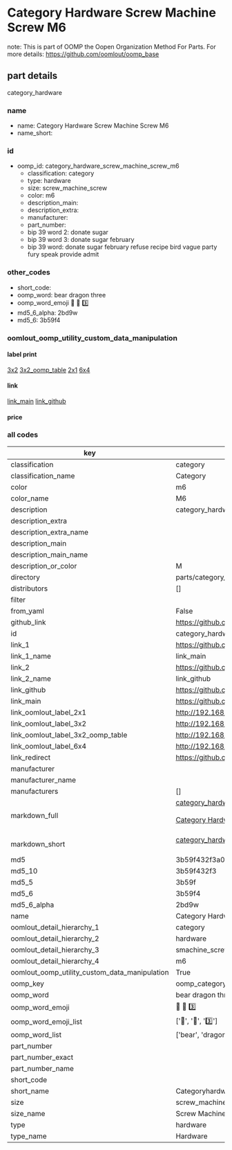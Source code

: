 # Category Hardware Screw Machine Screw M6  

note: This is part of OOMP the Oopen Organization Method For Parts. For more details: https://github.com/oomlout/oomp_base

##  part details
  



category_hardware



### name
* name: Category Hardware Screw Machine Screw M6
* name_short: 
### id
* oomp_id: category_hardware_screw_machine_screw_m6
  * classification: category
  * type: hardware
  * size: screw_machine_screw
  * color: m6
  * description_main: 
  * description_extra: 
  * manufacturer: 
  * part_number: 
  * bip 39 word 2: donate sugar
  * bip 39 word 3: donate sugar february
  * bip 39 word: donate sugar february refuse recipe bird vague party fury speak provide admit

### other_codes
* short_code: 
* oomp_word: bear dragon three
* oomp_word_emoji :bear: :dragon: :three:
* md5_6_alpha: 2bd9w
* md5_6: 3b59f4






### oomlout_oomp_utility_custom_data_manipulation
#### label print
[3x2](http://192.168.1.245:1112/?label=oomp%202bd9w)
[3x2_oomp_table](http://192.168.1.108:1112/?label=oomp%202bd9w)
[2x1](http://192.168.1.242:1112/?label=oomp%202bd9w)
[6x4](http://192.168.1.55:1112/?label=oomp%202bd9w)    

#### link

[link_main](https://github.com/oomlout/oomlout_oomp_version_1_messy/tree/main/parts/category_hardware_screw_machine_screw_m6) [link_github](https://github.com/oomlout/oomlout_oomp_version_1_messy/tree/main/parts/category_hardware_screw_machine_screw_m6)                             

#### price







### all codes 
| key | value |  
| --- | --- |  
| classification | category |  
| classification_name | Category |  
| color | m6 |  
| color_name | M6 |  
| description | category_hardware |  
| description_extra |  |  
| description_extra_name |  |  
| description_main |  |  
| description_main_name |  |  
| description_or_color | M  |  
| directory | parts/category_hardware_screw_machine_screw_m6 |  
| distributors | [] |  
| filter |  |  
| from_yaml | False |  
| github_link | https://github.com/oomlout/oomlout_oomp_part_src/tree/main/parts/category_hardware_screw_machine_screw_m6 |  
| id | category_hardware_screw_machine_screw_m6 |  
| link_1 | https://github.com/oomlout/oomlout_oomp_version_1_messy/tree/main/parts/category_hardware_screw_machine_screw_m6 |  
| link_1_name | link_main |  
| link_2 | https://github.com/oomlout/oomlout_oomp_version_1_messy/tree/main/parts/category_hardware_screw_machine_screw_m6 |  
| link_2_name | link_github |  
| link_github | https://github.com/oomlout/oomlout_oomp_version_1_messy/tree/main/parts/category_hardware_screw_machine_screw_m6 |  
| link_main | https://github.com/oomlout/oomlout_oomp_version_1_messy/tree/main/parts/category_hardware_screw_machine_screw_m6 |  
| link_oomlout_label_2x1 | http://192.168.1.242:1112/?label=oomp%202bd9w |  
| link_oomlout_label_3x2 | http://192.168.1.245:1112/?label=oomp%202bd9w |  
| link_oomlout_label_3x2_oomp_table | http://192.168.1.108:1112/?label=oomp%202bd9w |  
| link_oomlout_label_6x4 | http://192.168.1.55:1112/?label=oomp%202bd9w |  
| link_redirect | https://github.com/oomlout/oomlout_oomp_version_1_messy/tree/main/parts/category_hardware_screw_machine_screw_m6 |  
| manufacturer |  |  
| manufacturer_name |  |  
| manufacturers | [] |  
| markdown_full | [category_hardware_screw_machine_screw_m6](none)<br>[](none)<br>[Category Hardware Screw Machine Screw M6](none)<br><br> |  
| markdown_short | [category_hardware_screw_machine_screw_m6](none)<br><br> |  
| md5 | 3b59f432f3a09e145a59db46a8b63208 |  
| md5_10 | 3b59f432f3 |  
| md5_5 | 3b59f |  
| md5_6 | 3b59f4 |  
| md5_6_alpha | 2bd9w |  
| name | Category Hardware Screw Machine Screw M6 |  
| oomlout_detail_hierarchy_1 | category |  
| oomlout_detail_hierarchy_2 | hardware |  
| oomlout_detail_hierarchy_3 | smachine_screw |  
| oomlout_detail_hierarchy_4 | m6 |  
| oomlout_oomp_utility_custom_data_manipulation | True |  
| oomp_key | oomp_category_hardware_screw_machine_screw_m6 |  
| oomp_word | bear dragon three |  
| oomp_word_emoji | :bear: :dragon: :three: |  
| oomp_word_emoji_list | [':bear:', ':dragon:', ':three:'] |  
| oomp_word_list | ['bear', 'dragon', 'three'] |  
| part_number |  |  
| part_number_exact |  |  
| part_number_name |  |  
| short_code |  |  
| short_name | Categoryhardware |  
| size | screw_machine_screw |  
| size_name | Screw Machine Screw |  
| type | hardware |  
| type_name | Hardware |  
